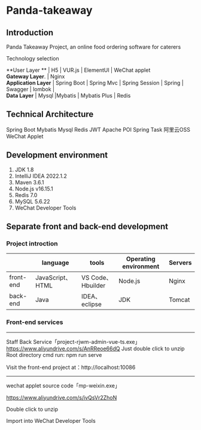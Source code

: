 # Panda-takeaway

## Introduction

Panda Takeaway Project, an online food ordering software for caterers   

Technology selection

 **User Layer **      | H5              | VUR.js             |        ElementUI          |   WeChat applet   
 **Gateway Layer**.    | Nginx                                                                                
 **Application Layer** | Spring Boot       | Spring Mvc         |      Spring Session      |      Spring  | Swagger           | lombok             |  
 **Data Layer**        | Mysql            |Mybatis              |       Mybatis Plus       |     Redis        

## Technical Architecture

Spring Boot
Mybatis
Mysql
Redis
JWT
Apache POI
Spring Task
阿里云OSS
WeChat Applet

## Development environment

1. JDK 1.8
2. IntelliJ IDEA 2022.1.2
3. Maven 3.6.1
4. Node.js v16.15.1
5. Redis 7.0
6. MySQL 5.6.22
7. WeChat Developer Tools

## Separate front and back-end development

### Project introction

|          | **language**     |      **tools**    | **Operating environment** | **Servers** |
| -------- | ---------------- | ----------------- | --------------------------| ----------  |
| front-end | JavaScript、HTML   | VS Code、Hbuilder |         Node.js           |   Nginx     |
| back-end | Java               | IDEA、eclipse     |         JDK               |  Tomcat     |

### Front-end services

------

Staff Back Service「project-rjwm-admin-vue-ts.exe」
https://www.aliyundrive.com/s/AnRReoe66dQ
Just double click to unzip  
Root directory cmd run: npm run serve

Visit the front-end project at：http://localhost:10086

------

wechat applet source code「mp-weixin.exe」

https://www.aliyundrive.com/s/ivQsVr2ZhoN 

Double click to unzip

Import into WeChat Developer Tools



